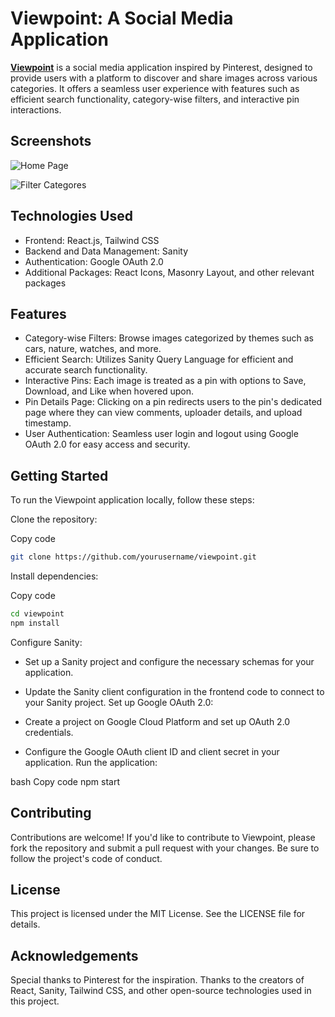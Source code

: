 # Viewpoint: A Social Media Application 

**[Viewpoint](https://viewpoint0614.netlify.app/)** is a social media application inspired by Pinterest, designed to provide users with a platform to discover and share images across various categories. It offers a seamless user experience with features such as efficient search functionality, category-wise filters, and interactive pin interactions.

## Screenshots

![Home Page](https://drive.usercontent.google.com/download?id=1hO2NKJo8QWVYR7mMyCDnMN0J9OtFLKgJ&authuser=0)

![Filter Categores](https://drive.usercontent.google.com/download?id=1tJCNbmqqEn2mnuzhFSH98qYCb8fM9sNa&authuser=0)

## Technologies Used

- Frontend: React.js, Tailwind CSS
- Backend and Data Management: Sanity
- Authentication: Google OAuth 2.0
- Additional Packages: React Icons, Masonry Layout, and other relevant packages

## Features

- Category-wise Filters: Browse images categorized by themes such as cars, nature, watches, and more.
- Efficient Search: Utilizes Sanity Query Language for efficient and accurate search functionality.
- Interactive Pins: Each image is treated as a pin with options to Save, Download, and Like when hovered upon.
- Pin Details Page: Clicking on a pin redirects users to the pin's dedicated page where they can view comments, uploader details, and upload timestamp.
- User Authentication: Seamless user login and logout using Google OAuth 2.0 for easy access and security.

## Getting Started
To run the Viewpoint application locally, follow these steps:

Clone the repository:

Copy code
```bash
git clone https://github.com/yourusername/viewpoint.git
```
Install dependencies:

Copy code
```bash
cd viewpoint
npm install
```
Configure Sanity:

- Set up a Sanity project and configure the necessary schemas for your application.
- Update the Sanity client configuration in the frontend code to connect to your Sanity project.
Set up Google OAuth 2.0:

- Create a project on Google Cloud Platform and set up OAuth 2.0 credentials.
- Configure the Google OAuth client ID and client secret in your application.
Run the application:

bash
Copy code
npm start

## Contributing
Contributions are welcome! If you'd like to contribute to Viewpoint, please fork the repository and submit a pull request with your changes. Be sure to follow the project's code of conduct.

## License
This project is licensed under the MIT License. See the LICENSE file for details.

## Acknowledgements
Special thanks to Pinterest for the inspiration.
Thanks to the creators of React, Sanity, Tailwind CSS, and other open-source technologies used in this project.
